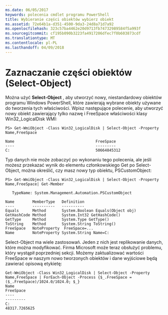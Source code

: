 ```yaml
---
ms.date: 06/05/2017
keywords: polecenia cmdlet programu PowerShell
title: Wybieranie części obiektów wybierz obiekt
ms.assetid: 72e64b1a-d351-4500-9da3-24d8a71d7a92
ms.openlocfilehash: 323c57ba4462e20d9713fb74732989584f5a993f
ms.sourcegitcommit: cf195b090b3223fa4917206dfec7f0b603873cdf
ms.translationtype: MT
ms.contentlocale: pl-PL
ms.lasthandoff: 04/09/2018
---
```

# <a name="selecting-parts-of-objects-select-object"></a>Zaznaczanie części obiektów (Select-Object)

Można użyć **Select-Object** , aby utworzyć nowy, niestandardowy obiektów programu Windows PowerShell, które zawierają wybrane obiekty używane do tworzenia tych właściwości. Wpisz następujące polecenie, aby utworzyć nowy obiekt zawierający tylko nazwę i FreeSpace właściwości klasy Win32_LogicalDisk WMI:

```
PS> Get-WmiObject -Class Win32_LogicalDisk | Select-Object -Property Name,FreeSpace

Name                                    FreeSpace
----                                    ---------
C:                                      50664845312
```

Typ danych nie może zobaczyć po wykonaniu tego polecenia, ale jeśli możesz przekazać wynik do elementu członkowskiego Get po Select-Object, można określić, czy masz nowy typ obiektu, PSCustomObject:

```
PS> Get-WmiObject -Class Win32_LogicalDisk | Select-Object -Property Name,FreeSpace| Get-Member

   TypeName: System.Management.Automation.PSCustomObject

Name        MemberType   Definition
----        ----------   ----------
Equals      Method       System.Boolean Equals(Object obj)
GetHashCode Method       System.Int32 GetHashCode()
GetType     Method       System.Type GetType()
ToString    Method       System.String ToString()
FreeSpace   NoteProperty  FreeSpace=...
Name        NoteProperty System.String Name=C:
```

Select-Object ma wiele zastosowań. Jeden z nich jest replikowanie danych, które można modyfikować. Firma Microsoft może teraz obsłużyć problemu, który wystąpił poprzedniej sekcji. Możemy zaktualizować wartości FreeSpace w naszym nowo tworzonych obiektów i dane wyjściowe będą zawierać opisową etykietę:

```
Get-WmiObject -Class Win32_LogicalDisk | Select-Object -Property Name,FreeSpace | ForEach-Object -Process {$_.FreeSpace = ($_.FreeSpace)/1024.0/1024.0; $_}
Name                                                                  FreeSpace
----                                                                  ---------
C:                                                                48317.7265625
```